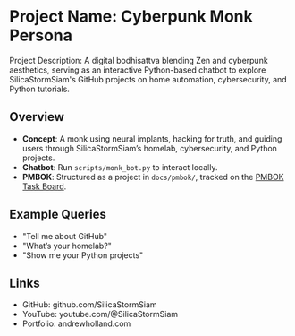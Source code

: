 # Project Name: Cyberpunk Monk Persona
Project Description: A digital bodhisattva blending Zen and cyberpunk aesthetics, serving as an interactive Python-based chatbot to explore SilicaStormSiam's GitHub projects on home automation, cybersecurity, and Python tutorials.
## Overview
- **Concept**: A monk using neural implants, hacking for truth, and guiding users through SilicaStormSiam’s homelab, cybersecurity, and Python projects.
- **Chatbot**: Run `scripts/monk_bot.py` to interact locally.
- **PMBOK**: Structured as a project in `docs/pmbok/`, tracked on the [PMBOK Task Board](https://github.com/users/silicastormsiam/projects/2).
## Example Queries
- "Tell me about GitHub"
- "What’s your homelab?"
- "Show me your Python projects"
## Links
- GitHub: github.com/SilicaStormSiam
- YouTube: youtube.com/@SilicaStormSiam
- Portfolio: andrewholland.com
